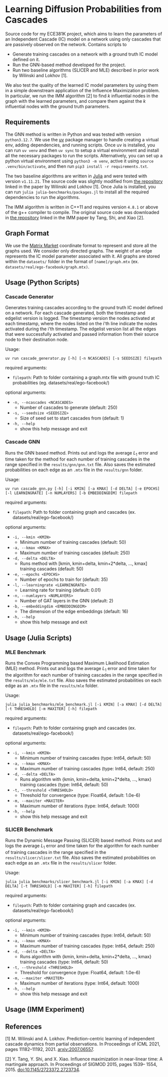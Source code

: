 # Learning Diffusion Probabilities from Cascades

Source code for my ECE381K project, which aims to learn the parameters of an Independent Cascade (IC)
model on a network using only cascades that are passively observed on the network. 
Contains scripts to
- Generate training cascades on a network with a ground truth IC model defined on it. 
- Run the GNN-based method developed for the project. 
- Run two baseline algorithms (SLICER and MLE) described in prior work by Wilinski and Lokhov [1]. 

We also test the quality of the learned IC model parameters by using them in a 
simple downstream application of the Influence Maximization problem. In particular, we 
run the IMM algorithm [2] to find $k$ influential nodes in the graph with the learned parameters, and 
compare them against the $k$ influential nodes with the ground truth parameters.  

## Requirements

The GNN method is written in Python and was tested with version `python3.12.7`. 
We use the [uv](https://docs.astral.sh/uv/) package manager to handle 
creating a virtual env, adding dependencies, and running scripts. Once uv is installed, 
you can run `uv venv` and then `uv sync` to setup a virtual environment and install 
all the necessary packages to run the scripts. 
Alternatively, you can set up a python virtual environment using 
`python3 -m venv`, active it using `source .venv/bin/activate`, and then run `pip3 install -r requirements.txt`. 

The two baseline algorithms are written in [Julia](https://julialang.org/downloads/) and 
were tested with version `v1.11.21`. The source code was slightly modified from
[the repository](https://github.com/mateuszwilinski/dynamic-message-passing) linked in the 
paper by Wilinski and Lokhov [1]. Once Julia is installed, you can 
run `julia julia-benchmarks/packages.jl` to install all the required dependencies to run the algorithms. 

The IMM algorithm is written in C++11 and requires version `4.8.1` or above of the g++ compiler to compile. 
The original source code was downloaded in [the repository](https://sourceforge.net/projects/im-imm/) linked in the 
IMM paper by Tang, Shi, and Xiao [2]. 

## Graph Format

We use the [Matrix Market](https://math.nist.gov/MatrixMarket/formats.html]) coordinate format to 
represent and store all the graphs used. We consider only directed graphs. The weight of an edge represents 
the IC model parameter associated with it. All graphs are stored within the `datasets/` folder in the format of 
`[name]/graph.mtx` (ex. `datasets/real/ego-facebook/graph.mtx)`. 

## Usage (Python Scripts)

### Cascade Generator

Generates training cascades according to the ground truth IC model defined on a network. For each cascade generated, 
both the timestamp and edgelist version is logged. The timestamp version the nodes activated at each timestamp, 
where the nodes listed on the i'th line indicate the nodes activated during the i'th timestamp. The edgelist version 
list all the edges that were successfully activated and passed information from their source node to their destination node. 

Usage: 
```
uv run cascade_generator.py [-h] [-n NCASCADES] [-s SEEDSIZE] filepath
```

required arguments:
- `filepath`: Path to folder containing a graph.mtx file with ground truth IC probabilities (eg. datasets/real/ego-facebook/)

optional arguments:
- `-n, --ncascades <NCASCADES>`
    - Number of cascades to generate (default: 250)
- `-s, --seedsize <SEEDSIZE>`
    - Size of seed set to start cascades from (default: 1)
- `-h, --help`           
    - show this help message and exit

### Cascade GNN

Runs the GNN based method. 
Prints out and logs the average $L_1$ error and time taken for the method 
for each number of training cascades in the range specified in the `results/gnn/gnn.txt` file. 
Also saves the estimated probabilities on each edge as an `.mtx` file in the `results/gnn` folder. 

Usage:
```
uv run cascade_gnn.py [-h] [-i KMIN] [-a KMAX] [-d DELTA] [-e EPOCHS] [-l LEARNINGRATE] [-n NUMLAYERS] [-b EMBEDDINGDIM] filepath
```
required arguments:
- `filepath`: Path to folder containing graph and cascades (ex. datasets/real/ego-facebook/)

optional arguments:
- `-i, --kmin <KMIN>`  
    - Minimum number of training cascades (default: 50)
- `-a, --kmax <KMAX>`  
    - Maximum number of training cascades (default: 250)
- `-d, --delta <DELTA>`
    - Runs method with [kmin, kmin+delta, kmin+2*delta, ..., kmax] training cascades (default: 50)
- `-e, --epochs <EPOCHS>`
    - Number of epochs to train for (default: 35)
- `-l, --learningrate <LEARNINGRATE>`
    - Learning rate for training (default: 0.01)
- `-n, --numlayers <NUMLAYERS>`
    - Number of GAT layers in the GNN (default: 2)
- `-b, --embeddingdim <EMBEDDINGDIM>`
    - The dimension of the edge embeddings (default: 16)
- `-h, --help `           
    - show this help message and exit

## Usage (Julia Scripts)

### MLE Benchmark

Runs the Convex Programming based Maximum Likelihood Estimation (MLE) method. 
Prints out and logs the average $L_1$ error and time taken for the algorithm 
for each number of training cascades in the range specified in the `results/mle/mle.txt` file. 
Also saves the estimated probabilities on each edge as an `.mtx` file in the `results/mle` folder. 

Usage: 
```
julia julia_benchmarks/mle_benchmark.jl [-i KMIN] [-a KMAX] [-d DELTA] [-t THRESHOLD] [-m MAXITER] [-h] filepath
```

required arguments:
- `filepath`: Path to folder containing graph and cascades (ex. datasets/real/ego-facebook/)

optional arguments:
- `-i, --kmin <KMIN>`
    - Minimum number of training cascades (type: Int64, default: 50)
- `-a, --kmax <KMAX>`
    - Maximum number of training cascades (type: Int64, default: 250)
- `-d, --delta <DELTA>`
    - Runs algorithm with {kmin, kmin+delta, kmin+2*delta, ..., kmax} training cascades (type: Int64, default: 50)
- `-t, --threshold <THRESHOLD>`
    - Threshold for convergence (type: Float64, default: 1.0e-6)
- `-m, --maxiter <MAXITER>`
    - Maximum number of iterations (type: Int64, default: 1000)
- `-h, --help`
    - show this help message and exit

### SLICER Benchmark

Runs the Dynamic Message Passing (SLICER) based method. 
Prints out and logs the average $L_1$ error and time taken for the algorithm 
for each number of training cascades in the range specified in the `results/slicer/slicer.txt` file. 
Also saves the estimated probabilities on each edge as an `.mtx` file in the `results/slicer` folder. 

Usage: 
```
julia julia_benchmarks/slicer_benchmark.jl [-i KMIN] [-a KMAX] [-d DELTA] [-t THRESHOLD] [-m MAXITER] [-h] filepath
```

required arguments:
- `filepath`: Path to folder containing graph and cascades (ex. datasets/real/ego-facebook/)

optional arguments:
- `-i, --kmin <KMIN>`
    - Minimum number of training cascades (type: Int64, default: 50)
- `-a, --kmax <KMAX>`
    - Maximum number of training cascades (type: Int64, default: 250)
- `-d, --delta <DELTA>`
    - Runs algorithm with {kmin, kmin+delta, kmin+2*delta, ..., kmax} training cascades (type: Int64, default: 50)
- `-t, --threshold <THRESHOLD>`
    - Threshold for convergence (type: Float64, default: 1.0e-6)
- `-m, --maxiter <MAXITER>`
    - Maximum number of iterations (type: Int64, default: 1000)
- `-h, --help`
    - show this help message and exit

## Usage (IMM Experiment)

## References

[1] M. Wilinski and A. Lokhov. Prediction-centric learning of independent cascade dynamics from partial observations. In Proceedings of ICML 2021,
pages 11182–11192, 2021. [arxiv:2007.06557](https://arxiv.org/abs/2007.06557). 

[2] Y. Tang, Y. Shi, and X. Xiao. Influence maximization in near-linear time: A martingale approach. In Proceedings of SIGMOD 2015, pages 1539–
1554, 2015. [doi:10.1145/2723372.2723734](https://doi.org/10.1145/2723372.2723734).